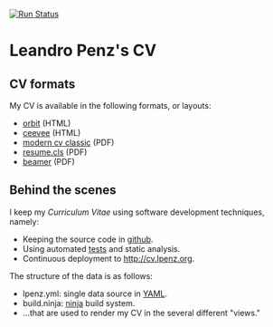 [![Run Status](https://api.shippable.com/projects/577f06e63be4f4faa56c2d2e/badge?branch=master)](https://app.shippable.com/projects/577f06e63be4f4faa56c2d2e)

# Leandro Penz's CV


## CV formats

My CV is available in the following formats, or layouts:

- [orbit](http://cv.lpenz.org/orbit/cv.html) (HTML)
- [ceevee](http://cv.lpenz.org/ceevee/cv.html) (HTML)
- [modern cv classic](http://cv.lpenz.org/moderncvclassic/cv.pdf) (PDF)
- [resume.cls](http://cv.lpenz.org/resumecls/cv.pdf) (PDF)
- [beamer](http://cv.lpenz.org/beamer/cv.pdf) (PDF)


## Behind the scenes

I keep my *Curriculum Vitae* using software development techniques,
namely:

- Keeping the source code in [github](https://github.com/lpenz/cv).
- Using automated [tests](https://app.shippable.com/projects/577f06e63be4f4faa56c2d2e/status/)
  and static analysis.
- Continuous deployment to <http://cv.lpenz.org>.


The structure of the data is as follows:

- lpenz.yml: single data source in [YAML](http://yaml.org/).
- build.ninja: [ninja](https://ninja-build.org/) build system.
- ...that are used to render my CV in the several different "views."


